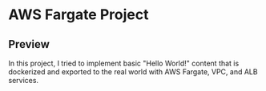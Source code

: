 # AWS Fargate Project

## Preview
In this project, I tried to implement basic "Hello World!" content that is dockerized and exported to the real world with AWS Fargate, VPC, and ALB services.
